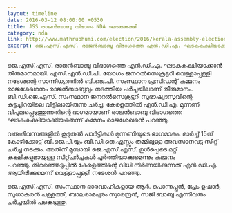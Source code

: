 ```yaml
---
layout: timeline
date: 2016-03-12 08:00:00 +0530
title: JSS രാജന്‍ബാബു വിഭാഗം NDA ഘടകകക്ഷി
category: nda
link: http://www.mathrubhumi.com/election/2016/kerala-assembly-election/districtwise/alappuzha/jss-rajan-babu-malayalam-news-1.924480
excerpt: ജെ.എസ്.എസ്. രാജന്‍ബാബു വിഭാഗത്തെ എന്‍.ഡി.എ. ഘടകകക്ഷിയാക്കാന്‍ തീരുമാനമായി. 
---
```


ജെ.എസ്.എസ്. രാജന്‍ബാബു വിഭാഗത്തെ എന്‍.ഡി.എ. ഘടകകക്ഷിയാക്കാന്‍ തീരുമാനമായി. എസ്.എന്‍.ഡി.പി. യോഗം ജനറല്‍സെക്രട്ടറി വെള്ളാപ്പള്ളി നടേശന്റെ സാന്നിധ്യത്തില്‍ ബി.ജെ.പി. സംസ്ഥാന പ്രസിഡന്റ് കുമ്മനം രാജശേഖരനും രാജന്‍ബാബുവും നടത്തിയ ചര്‍ച്ചയിലാണ് തീരുമാനം.
ബി.ഡി.ജെ.എസ്. സംസ്ഥാന ജനറല്‍സെക്രട്ടറി സുഭാഷ്വാസുവിന്റെ കട്ടച്ചിറയിലെ വീട്ടിലായിരുന്നു ചര്‍ച്ച. കേരളത്തില്‍ എന്‍.ഡി.എ. മുന്നണി വിപുലപ്പെടുത്തുന്നതിന്റെ ഭാഗമായാണ് രാജന്‍ബാബു വിഭാഗത്തെ ഘടകകക്ഷിയാക്കിയതെന്ന് കുമ്മനം രാജശേഖരന്‍ പറഞ്ഞു. 

വരുംദിവസങ്ങളില്‍ കൂടുതല്‍ പാര്‍ട്ടികള്‍ മുന്നണിയുടെ ഭാഗമാകും. മാര്‍ച്ച് 15ന് കോഴിക്കോട്ട് ബി.ജെ.പി.യും ബി.ഡി.ജെ.എസ്സും തമ്മിലുള്ള അവസാനവട്ട സീറ്റ് ചര്‍ച്ച നടക്കും.
അതിന് മുമ്പായി ജെ.എസ്.എസ്. ഉള്‍പ്പെടെ മറ്റ് കക്ഷികളുമായുള്ള സീറ്റ്ചര്‍ച്ചകള്‍ പൂര്‍ത്തിയാക്കുമെന്നും കുമ്മനം പറഞ്ഞു. തിരഞ്ഞെടുപ്പില്‍ കേരളത്തിന്റെ വിധി നിര്‍ണയിക്കുന്നത് എന്‍.ഡി.എ. ആയിരിക്കുമെന്ന് വെള്ളാപ്പള്ളി നടേശന്‍ പറഞ്ഞു. 

ജെ.എസ്.എസ്. സംസ്ഥാന ഭാരവാഹികളായ ആര്‍. പൊന്നപ്പന്‍, പ്രേം ഉഷാര്‍, സുധാകരന്‍ പള്ളത്ത്, ബാലരാമപുരം സുരേന്ദ്രന്‍, സജി ബാബു എന്നിവരും ചര്‍ച്ചയില്‍ പങ്കെടുത്തു.



